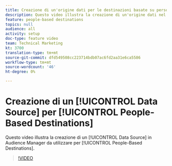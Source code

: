 ```yaml
---
title: Creazione di un'origine dati per le destinazioni basate su persone
description: Questo video illustra la creazione di un'origine dati nel Audience Manager  da utilizzare per le destinazioni basate sulle persone.
feature: people-based destinations
topics: null
audience: all
activity: setup
doc-type: feature video
team: Technical Marketing
kt: 3700
translation-type: tm+mt
source-git-commit: dfd549508cc223714bdb07ac6fd2aa31e6ca5586
workflow-type: tm+mt
source-wordcount: '46'
ht-degree: 0%

---
```



# Creazione di un [!UICONTROL Data Source] per [!UICONTROL People-Based Destinations]

Questo video illustra la creazione di un [!UICONTROL Data Source] in  Audience Manager da utilizzare per [!UICONTROL People-Based Destinations].

>[!VIDEO](https://video.tv.adobe.com/v/29006/?quality=12)
